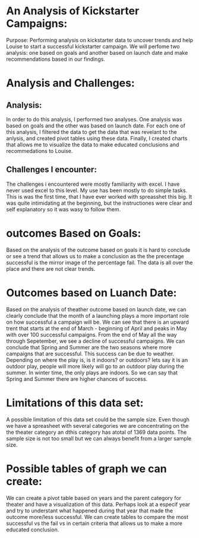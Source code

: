 # An Analysis of Kickstarter Campaigns:
Purpose: Performing analysis on kickstarter data to uncover trends and help Louise to start a successful kickstarter campaign. We will perfome two analysis: one based on goals and another based on launch date and make recommendations based in our findings.


# Analysis and Challenges:
 ## Analysis:
In order to do this analysis, I performed two analyses. One analysis was based on goals and the other was based on launch date. For each one of this analysis, I filtered the data to get the data that was revelant to the anlysis, and created pivot tables using these data. Finally, I created charts that allows me to visualize the data to make educated conclusions and recommedations to Louise.
 ## Challenges I encounter: 
 The challenges i encountered were mostly familiarity with excel. I have never used excel to this level. My use has been mostly to do simple tasks. This is was the first time, that I have ever worked with spreasshet this big. It was quite intimidating at the beginning, but the instructiones were clear and self explanatory so it was wasy to follow them. 


# outcomes Based on Goals:
Based on the analysis of the outcome based on goals it is hard to conclude or see a trend that allows us to make a conclusion as the the precentage successful is the mirror image of the percentage fail. The data is all over the place and there are not clear trends.

# Outcomes based on Luanch Date:
Based on the analysis of theather outcome based on launch date, we can clearly conclude that the month of a launching plays a more important role on how successful a campaign will be. We can see that there is an upward trent that starts at the end of March - beginning of April and peaks in May with over 100 successful campaigns. From the end of May all the way through Sepetember, we see a decline of successful campaigns. We can conclude that Spring and Summer are the two seasons where more campaigns that are successful. This success can be due to weather. Depending on where the play is, is it indoors? or outdoors? lets say it is an outdoor play, people will more likely will go to an outdoor play during the summer. In winter time, the only plays are indoors. So we can say that Spring and Summer there are higher chances of success.

# Limitations of this data set:
A possible limitation of this data set could be the sample size. Even though we have a spreasheet with several categories we are concentrating on the the theater category an dthis category has atotal of 1369 data points. The sample size is not too small but we can always benefit from a larger sample size.

# Possible tables of graph we can create:
We can create a pivot table based on years and the parent category for theater and have a visualization of this data. Perhaps look at a especif year and try to understant what happened during that year that made the outcome more/less successful. We can create tables to compare the most successful vs the fail vs in certain criteria that allows us to make a more educated conclusion.
